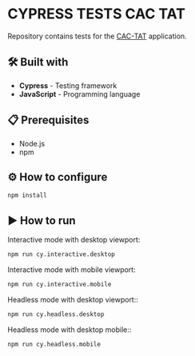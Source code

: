 # **CYPRESS TESTS CAC TAT**
Repository contains tests for the [CAC-TAT](https://cac-tat-v3.s3.eu-central-1.amazonaws.com/index.html) application.

## 🛠 Built with 
* **Cypress** - Testing framework
* **JavaScript** - Programming language

## 📋 Prerequisites
* Node.js
* npm

## ⚙ How to configure
```sh
npm install
```

##  ▶ How to run
Interactive mode with desktop viewport:
```sh
npm run cy.interactive.desktop
```

Interactive mode with mobile viewport:
```sh
npm run cy.interactive.mobile
```

Headless mode with desktop viewport::
```sh
npm run cy.headless.desktop
```

Headless mode with desktop mobile::
```sh
npm run cy.headless.mobile
```